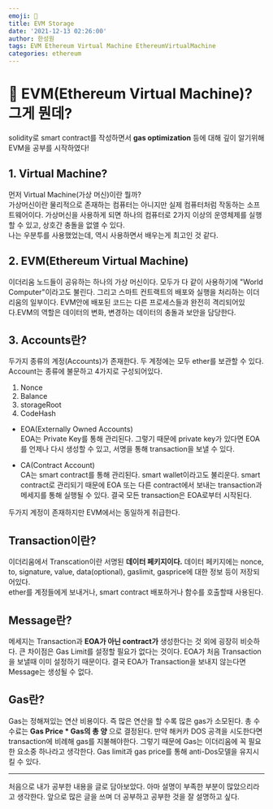 ```yaml
---
emoji: 🧢
title: EVM Storage
date: '2021-12-13 02:26:00'
author: 한성원
tags: EVM Ethereum Virtual Machine EthereumVirtualMachine
categories: ethereum
---
```



# 👋 EVM(Ethereum Virtual Machine)? 그게 뭔데?
solidity로 smart contract를 작성하면서 __gas optimization__ 등에 대해 깊이 알기위해 EVM을 공부를 시작하였다! 

## 1. Virtual Machine?
먼저 Virtual Machine(가상 머신)이란 뭘까?   
가상머신이란 물리적으로 존재하는 컴퓨터는 아니지만 실제 컴퓨터처럼 작동하는 소프트웨어이다. 가상머신을 사용하게 되면 하나의 컴퓨터로 2가지 이상의 운영체제를 실행 할 수 있고, 상호간 충돌을 없앨 수 있다.   
나는 우분투를 사용했었는데, 역시 사용하면서 배우는게 최고인 것 같다. 

## 2. EVM(Ethereum Virtual Machine)
이더리움 노드들이 공유하는 하나의 가상 머신이다. 모두가 다 같이 사용하기에 "World Computer"이라고도 불린다. 그리고 스마트 컨트랙트의 배포와 실행을 처리하는 이더리움의 일부이다. EVM안에 배포된 코드는 다른 프로세스들과 완전히 격리되어있다.EVM의 역할은 데이터의 변화, 변경하는 데이터의 충돌과 보안을 담당한다. 

## 3. Accounts란?
두가지 종류의 계정(Accounts)가 존재한다. 두 계정에는 모두 ether를 보관할 수 있다. Account는 종류에 불문하고 4가지로 구성되어있다.
1. Nonce
2. Balance
3. storageRoot
4. CodeHash

- EOA(Externally Owned Accounts)   
EOA는 Private Key를 통해 관리된다. 그렇기 때문에 private key가 있다면 EOA를 언제나 다시 생성할 수 있고, 서명을 통해 transaction을 보낼 수 있다.

- CA(Contract Account)   
CA는 smart contract를 통해 관리된다. smart wallet이라고도 불리운다. smart contract로 관리되기 때문에 EOA 또는 다른 contract에서 보내는 transaction과 메세지를 통해 실행될 수 있다. 결국 모든 transaction은 EOA로부터 시작된다.  

두가지 계정이 존재하지만 EVM에서는 동일하게 취급한다.

## Transaction이란?
이더리움에서 Transcation이란 서명된 __데이터 페키지이다.__ 데이터 페키지에는 nonce, to, signature, value, data(optional), gaslimit, gasprice에 대한 정보 등이 저장되어있다.   
ether를 계정들에게 보내거나, smart contract 배포하거나 함수를 호출할때 사용된다. 

## Message란?
메세지는 Transaction과 __EOA가 아닌 contract가__ 생성한다는 것 외에 굉장히 비슷하다. 큰 차이점은 Gas Limit를 설정할 필요가 없다는 것이다. EOA가 처음 Transaction을 보낼때 이미 설정하기 때문이다. 결국 EOA가 Transaction을 보내지 않는다면 Message는 생성될 수 없다.

## Gas란?
Gas는 정해져있는 연산 비용이다. 즉 많은 연산을 할 수록 많은 gas가 소모된다. 총 수수료는 __Gas Price * Gas의 총 양__ 으로 결정된다. 만약 해커카 DOS 공격을 시도한다면 transaction에 비례해 gas를 지불해야한다.
그렇기 때문에 Gas는 이더리움에 꼭 필요한 요소중 하나라고 생각한다. Gas limit과 gas price를 통해 anti-Dos모델을 유지시킬 수 있다. 


---
처음으로 내가 공부한 내용을 글로 담아보았다. 아마 설명이 부족한 부분이 많았으리라고 생각한다. 앞으로 많은 글을 쓰며 더 공부하고 공부한 것을 잘 설명하고 싶다.

```toc

```